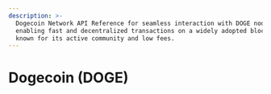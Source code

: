 ```yaml
---
description: >-
  Dogecoin Network API Reference for seamless interaction with DOGE nodes,
  enabling fast and decentralized transactions on a widely adopted blockchain
  known for its active community and low fees.
---
```


# Dogecoin (DOGE)

